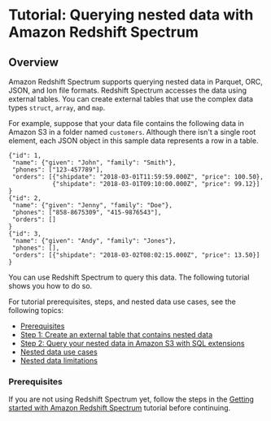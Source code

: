 # Tutorial: Querying nested data with Amazon Redshift Spectrum<a name="tutorial-query-nested-data"></a>

## Overview<a name="tutorial-nested-data-overview"></a>

Amazon Redshift Spectrum supports querying nested data in Parquet, ORC, JSON, and Ion file formats\. Redshift Spectrum accesses the data using external tables\. You can create external tables that use the complex data types `struct`, `array`, and `map`\.

For example, suppose that your data file contains the following data in Amazon S3 in a folder named `customers`\. Although there isn't a single root element, each JSON object in this sample data represents a row in a table\. 

```
{"id": 1,
 "name": {"given": "John", "family": "Smith"},
 "phones": ["123-457789"],
 "orders": [{"shipdate": "2018-03-01T11:59:59.000Z", "price": 100.50},
            {"shipdate": "2018-03-01T09:10:00.000Z", "price": 99.12}]
}
{"id": 2,
 "name": {"given": "Jenny", "family": "Doe"},
 "phones": ["858-8675309", "415-9876543"],
 "orders": []
}
{"id": 3,
 "name": {"given": "Andy", "family": "Jones"},
 "phones": [],
 "orders": [{"shipdate": "2018-03-02T08:02:15.000Z", "price": 13.50}]
}
```

You can use Redshift Spectrum to query this data\. The following tutorial shows you how to do so\.

For tutorial prerequisites, steps, and nested data use cases, see the following topics:
+ [Prerequisites](#tutorial-nested-data-prereq)
+ [Step 1: Create an external table that contains nested data](tutorial-nested-data-create-table.md)
+ [Step 2: Query your nested data in Amazon S3 with SQL extensions](tutorial-query-nested-data-sqlextensions.md)
+ [Nested data use cases ](nested-data-use-cases.md)
+ [Nested data limitations](nested-data-restrictions.md)

### Prerequisites<a name="tutorial-nested-data-prereq"></a>

If you are not using Redshift Spectrum yet, follow the steps in the [Getting started with Amazon Redshift Spectrum](c-getting-started-using-spectrum.md) tutorial before continuing\.